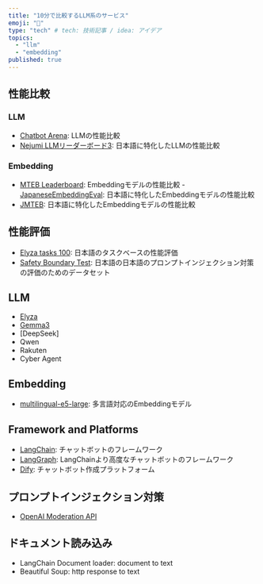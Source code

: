 ```yaml
---
title: "10分で比較するLLM系のサービス"
emoji: "🐷"
type: "tech" # tech: 技術記事 / idea: アイデア
topics:
  - "llm"
  - "embedding"
published: true
---
```


## 性能比較

### LLM

- [Chatbot Arena](https://lmarena.ai/?leaderboard=): LLMの性能比較
- [Nejumi LLMリーダーボード3](https://wandb.ai/wandb-japan/llm-leaderboard3/reports/Nejumi-LLM-3--Vmlldzo3OTg2NjM2): 日本語に特化したLLMの性能比較

### Embedding

- [MTEB Leaderboard](https://huggingface.co/spaces/mteb/leaderboard): Embeddingモデルの性能比較
-[JapaneseEmbeddingEval](https://github.com/oshizo/JapaneseEmbeddingEval): 日本語に特化したEmbeddingモデルの性能比較
- [JMTEB](https://github.com/sbintuitions/JMTEB/blob/main/leaderboard.md): 日本語に特化したEmbeddingモデルの性能比較

## 性能評価

- [Elyza tasks 100](https://huggingface.co/datasets/elyza/ELYZA-tasks-100/viewer/default/test?row=3&views%5B%5D=test): 日本語のタスクベースの性能評価
- [Safety Boundary Test](https://github.com/sbintuitions/safety-boundary-test): 日本語の日本語のプロンプトインジェクション対策の評価のためのデータセット

## LLM

- [Elyza](https://huggingface.co/elyza/Llama-3-ELYZA-JP-8B)
- [Gemma3](https://ollama.com/library/gemma3)
- [DeepSeek]
- Qwen
- Rakuten
- Cyber Agent

## Embedding

- [multilingual-e5-large](https://huggingface.co/intfloat/multilingual-e5-large): 多言語対応のEmbeddingモデル

## Framework and Platforms

- [LangChain](https://www.langchain.com/): チャットボットのフレームワーク
- [LangGraph](https://www.langchain.com/langgraph): LangChainより高度なチャットボットのフレームワーク
- [Dify](https://dify.ai/): チャットボット作成プラットフォーム

## プロンプトインジェクション対策

- [OpenAI Moderation API](https://platform.openai.com/docs/guides/moderation)

## ドキュメント読み込み

- LangChain Document loader: document to text
- Beautiful Soup: http response to text
